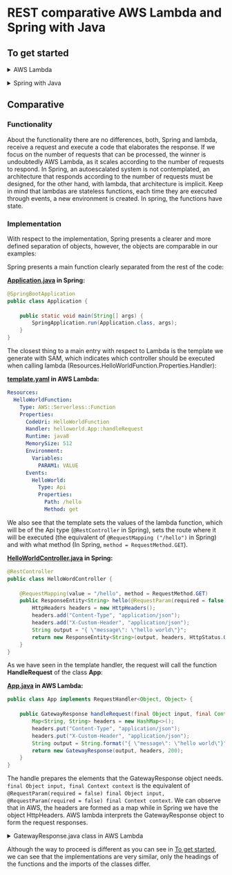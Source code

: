 # REST comparative AWS Lambda and Spring with Java

## To get started

<details>
<summary>AWS Lambda</summary>
<p>

## Requirements

For REST-Lambda demo is necessary:

- [AWS account:](https://aws.amazon.com/) Choose Create an AWS Account, or Complete Sign Up.
- [AWS CLI:](https://docs.aws.amazon.com/es_es/cli/latest/userguide/cli-chap-install.html) The AWS Command Line Interface (AWS CLI) is an open source tool that enables you to interact with AWS services using commands in your command-line shell.
- [AWS SAM CLI:](https://aws.amazon.com/es/serverless/sam/) This is an AWS CLI tool that helps you develop, test, and analyze your serverless applications locally.
- [Maven.](https://maven.apache.org/download.cgi)
- [JDK.](https://www.oracle.com/technetwork/java/javase/downloads/jdk8-downloads-2133151.html)

## Configure AWS CLI

1. In AWS Web, click in your user > My Security Credentials:

    ![AWS CLI Credential](./images/cli-credential.png)

2. In console, write "aws configure" command and add the id and secret of aws web, select your region and preferred output format. If you want to create a specific configuration profile use: "aws configure --profile <profileName\>":

    ![AWS configure](./images/aws-configure.png)

## Installation

1. Write the following command to clone this repository in the dir that you want:

    ``` sh
    git clone https://github.com/codeurjc-students/2019-ServerlessVsSpring.git
    ```

2. From the console, navigate to the folder **"sections/REST-AWS-Spring/source/aws-lambda/HelloWorldFunction"**.

3. To install the necessary dependencies for this project, execute:
    ``` sh
    mvn clean install
    ```

4. Create an AWS S3 bucket to storage the application.

    To create the bucket, use this command:
    ``` sh
    aws s3api create-bucket --bucket rest-demo-serverless-vs-spring --region eu-west-1 --create-bucket-configuration LocationConstraint=eu-west-1
    ```

5. We need to package our SAM applicaction. Execute this command in **aws-lambda** folder:
    ``` sh
    sam package --template-file template.yaml --s3-bucket rest-demo-serverless-vs-spring --output-template-file packaged-template.yaml
    ```

6. Now we must deploy the application with the following command:
    ``` sh
    sam deploy --template-file packaged-template.yaml --stack-name rest-demo-serverless-vs-spring --capabilities CAPABILITY_IAM
    ```

## Use

### Postman
We can get the url of the lambda function by navigating to API Gateway:

![API Gateway](./images/api.png)

We can import the API as follows and export from Postman:

![Postman export](./images/export-api.png)

If we import the package from Postman we can make the request:

![Postman GET](./images/api-get.png)

``baseUrl`` is the invoke URL, something like this: https://xxxxxxxxxx.execute-api.eu-west-1.amazonaws.com/stage

To know how to create an api-key see this url: [api-key AWS](https://docs.aws.amazon.com/apigateway/latest/developerguide/api-gateway-setup-api-key-with-console.html)

If we add ``/hello`` to the invoke URL, we make the request to the GET method.

### CURL

We can also request with a Curl as follows:

![CURL GET successful](./images/curl-successful.png)

</details>
</p>
<details>
<summary>Spring with Java</summary>
<p>

## Requirements

For REST-Spring demo is necessary:

- [Maven.](https://maven.apache.org/download.cgi)
- [JDK.](https://www.oracle.com/technetwork/java/javase/downloads/jdk8-downloads-2133151.html)

## Installation

1. Write the following command to clone this repository in the dir that you want:
    ``` sh
    git clone https://github.com/codeurjc-students/2019-ServerlessVsSpring.git
    ```

2. From the console, navigate to the folder **"sections/REST-AWS-Spring/source/java-spring/hello_world"**.

3. To install the necessary dependencies for this project, execute:
    ``` sh
    mvn clean install
    ```

## Use

Run the application:
``` sh
java -jar target/hello_world-0.0.1-SNAPSHOT.jar
```
or 
``` sh
mvn spring-boot:run
```

With http://localhost:8080/hello we can make the following requests by browser, postman and curl.

### Postman

![Postman Spring GET](./images/spring-get.png)

### CURL

![CURL Spring GET](./images/curl-spring.png)
   
</details>
</p>

## Comparative

### Functionality

About the functionality there are no differences, both, Spring and lambda, receive a request and execute a code that elaborates the response. If we focus on the number of requests that can be processed, the winner is undoubtedly AWS Lambda, as it scales according to the number of requests to respond. In Spring, an autoescalated system is not contemplated, an architecture that responds according to the number of requests must be designed, for the other hand, with lambda, that architecture is implicit. Keep in mind that lambdas are stateless functions, each time they are executed through events, a new environment is created. In spring, the functions have state.

### Implementation

With respect to the implementation, Spring presents a clearer and more defined separation of objects, however, the objects are comparable in our examples:

Spring presents a main function clearly separated from the rest of the code:

**[Application.java](./source/java-spring/hello_world/src/main/java/hello/Application.java) in Spring:**
``` java
@SpringBootApplication
public class Application {

    public static void main(String[] args) {
        SpringApplication.run(Application.class, args);
    }
}
```

The closest thing to a main entry with respect to Lambda is the template we generate with SAM, which indicates which controller should be executed when calling lambda (Resources.HelloWorldFunction.Properties.Handler):

**[template.yaml](./source/aws-lambda/template.yaml) in AWS Lambda:**
``` yaml
Resources:
  HelloWorldFunction:
    Type: AWS::Serverless::Function
    Properties:
      CodeUri: HelloWorldFunction
      Handler: helloworld.App::handleRequest 
      Runtime: java8
      MemorySize: 512
      Environment:
        Variables:
          PARAM1: VALUE
      Events:
        HelloWorld:
          Type: Api
          Properties:
            Path: /hello
            Method: get
```
We also see that the template sets the values of the lambda function, which will be of the Api type (``@RestController`` in Spring), sets the route where it will be executed (the equivalent of ``@RequestMapping ("/hello")`` in Spring) and with what method (In Spring, ``method = RequestMethod.GET``).

**[HelloWorldController.java](./source/java-spring/hello_world/src/main/java/hello/HelloWorldController.java) in Spring:**

``` java
@RestController
public class HelloWordController {

    @RequestMapping(value = "/hello", method = RequestMethod.GET)
    public ResponseEntity<String> hello(@RequestParam(required = false) final Object input, @RequestParam(required = false) final Context context) {
        HttpHeaders headers = new HttpHeaders();
        headers.add("Content-Type", "application/json");
        headers.add("X-Custom-Header", "application/json");
        String output = "{ \"message\": \"hello world\"}";
        return new ResponseEntity<String>(output, headers, HttpStatus.OK);
    }
}
```
As we have seen in the template handler, the request will call the function **HandleRequest** of the class **App**:

**[App.java](./source/aws-lambda/HelloWorldFunction/src/main/java/helloworld/App.java) in AWS Lambda:**
``` java
public class App implements RequestHandler<Object, Object> {

    public GatewayResponse handleRequest(final Object input, final Context context) {
        Map<String, String> headers = new HashMap<>();
        headers.put("Content-Type", "application/json");
        headers.put("X-Custom-Header", "application/json");
        String output = String.format("{ \"message\": \"hello world\"}");
        return new GatewayResponse(output, headers, 200);
    }
}
```
The handle prepares the elements that the GatewayResponse object needs. 
``final Object input, final Context context`` is the equivalent of ``@RequestParam(required = false) final Object input, @RequestParam(required = false) final Context context``. We can observe that in AWS, the headers are formed as a map while in Spring we have the object HttpHeaders. AWS lambda interprets the GatewayResponse object to form the request responses.

</details>
</p>

<details>
<summary>GatewayResponse.java class in AWS Lambda</summary>
<p>

[GatewayResponse.java](./source/aws-lambda/HelloWorldFunction/src/main/java/helloworld/GatewayResponse.java)

``` java
public class GatewayResponse {

    private final String body;
    private final Map<String, String> headers;
    private final int statusCode;

    public GatewayResponse(final String body, final Map<String, String> headers, final int statusCode) {
        this.statusCode = statusCode;
        this.body = body;
        this.headers = Collections.unmodifiableMap(new HashMap<>(headers));
    }

    public String getBody() {
        return body;
    }

    public Map<String, String> getHeaders() {
        return headers;
    }

    public int getStatusCode() {
        return statusCode;
    }
}
```
</details>
</p>

Although the way to proceed is different as you can see in [To get started](#to-get-started), we can see that the implementations are very similar, only the headings of the functions and the imports of the classes differ.



